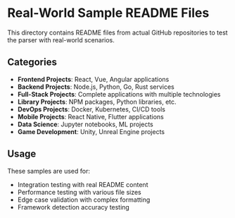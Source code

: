 # Real-World Sample README Files

This directory contains README files from actual GitHub repositories to test the parser with real-world scenarios.

## Categories

- **Frontend Projects**: React, Vue, Angular applications
- **Backend Projects**: Node.js, Python, Go, Rust services
- **Full-Stack Projects**: Complete applications with multiple technologies
- **Library Projects**: NPM packages, Python libraries, etc.
- **DevOps Projects**: Docker, Kubernetes, CI/CD tools
- **Mobile Projects**: React Native, Flutter applications
- **Data Science**: Jupyter notebooks, ML projects
- **Game Development**: Unity, Unreal Engine projects

## Usage

These samples are used for:
- Integration testing with real README content
- Performance testing with various file sizes
- Edge case validation with complex formatting
- Framework detection accuracy testing